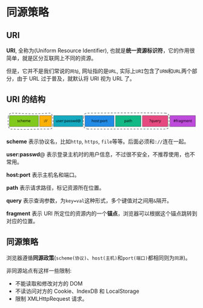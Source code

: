 # 同源策略

## URI

**URI**, 全称为(Uniform Resource Identifier), 也就是**统一资源标识符**，它的作用很简单，就是区分互联网上不同的资源。

但是，它并不是我们常说的`网址`, 网址指的是`URL`, 实际上`URI`包含了`URN`和`URL`两个部分，由于 URL 过于普及，就默认将 URI 视为 URL 了。

## URI 的结构

![img](../assets/imgs/uri.svg)

**scheme** 表示协议名，比如`http`, `https`, `file`等等。后面必须和`://`连在一起。

**user:passwd**@ 表示登录主机时的用户信息，不过很不安全，不推荐使用，也不常用。

**host:port** 表示主机名和端口。

**path** 表示请求路径，标记资源所在位置。

**query** 表示查询参数，为`key=val`这种形式，多个键值对之间用`&`隔开。

**fragment** 表示 URI 所定位的资源内的一个**锚点**，浏览器可以根据这个锚点跳转到对应的位置。

## 同源策略

浏览器遵循**同源政策**(`scheme(协议)`、`host(主机)`和`port(端口)`都相同则为`同源`)。

非同源站点有这样一些限制:

- 不能读取和修改对方的 DOM
- 不读访问对方的 Cookie、IndexDB 和 LocalStorage
- 限制 XMLHttpRequest 请求。

 